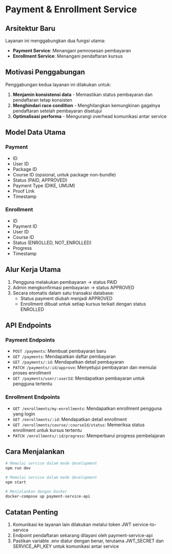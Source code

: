 # Payment & Enrollment Service

## Arsitektur Baru

Layanan ini menggabungkan dua fungsi utama:
- **Payment Service**: Menangani pemrosesan pembayaran
- **Enrollment Service**: Menangani pendaftaran kursus

## Motivasi Penggabungan

Penggabungan kedua layanan ini dilakukan untuk:
1. **Menjamin konsistensi data** - Memastikan status pembayaran dan pendaftaran tetap konsisten
2. **Menghindari race condition** - Menghilangkan kemungkinan gagalnya pendaftaran setelah pembayaran disetujui
3. **Optimalisasi performa** - Mengurangi overhead komunikasi antar service

## Model Data Utama

### Payment
- ID
- User ID
- Package ID
- Course ID (opsional, untuk package non-bundle)
- Status (PAID, APPROVED)
- Payment Type (DIKE, UMUM)
- Proof Link
- Timestamp

### Enrollment
- ID
- Payment ID
- User ID
- Course ID
- Status (ENROLLED, NOT_ENROLLED)
- Progress
- Timestamp

## Alur Kerja Utama

1. Pengguna melakukan pembayaran → status PAID
2. Admin mengkonfirmasi pembayaran → status APPROVED
3. Secara otomatis dalam satu transaksi database:
   - Status payment diubah menjadi APPROVED
   - Enrollment dibuat untuk setiap kursus terkait dengan status ENROLLED

## API Endpoints

### Payment Endpoints
- `POST /payments`: Membuat pembayaran baru
- `GET /payments`: Mendapatkan daftar pembayaran
- `GET /payments/:id`: Mendapatkan detail pembayaran
- `PATCH /payments/:id/approve`: Menyetujui pembayaran dan memulai proses enrollment
- `GET /payments/user/:userId`: Mendapatkan pembayaran untuk pengguna tertentu

### Enrollment Endpoints
- `GET /enrollments/my-enrollments`: Mendapatkan enrollment pengguna yang login
- `GET /enrollments/:id`: Mendapatkan detail enrollment
- `GET /enrollments/course/:courseId/status`: Memeriksa status enrollment untuk kursus tertentu
- `PATCH /enrollments/:id/progress`: Memperbarui progress pembelajaran

## Cara Menjalankan

```bash
# Memulai service dalam mode development
npm run dev

# Memulai service dalam mode development
npm start

# Menjalankan dengan Docker
docker-compose up payment-service-api
```

## Catatan Penting

1. Komunikasi ke layanan lain dilakukan melalui token JWT service-to-service
2. Endpoint pendaftaran sekarang dilayani oleh payment-service-api
3. Pastikan variable .env diatur dengan benar, terutama JWT_SECRET dan SERVICE_API_KEY untuk komunikasi antar service
